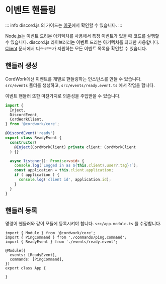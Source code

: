 # 이벤트 핸들링


::: info
discord.js 의 가이드는 [이곳](https://discordjs.guide/creating-your-bot/event-handling.html)에서 확인할 수 있습니다.
:::


Node.js는 이벤트 드리븐 아키텍처를 사용해서 특정 이벤트가 있을 때 코드를 실행할 수 있습니다. discord.js 라이브러리는 이벤트 드리븐 아키텍처를 최대한 사용합니다. [Client](https://discord.js.org/#/docs/discord.js/main/class/Client) 문서에서 디스코드가 지원하는 모든 이벤트 목록을 확인할 수 있습니다.


## 핸들러 생성

CordWork에선 이벤트를 개별로 핸들링하는 인스턴스를 만들 수 있습니다. `src/events` 폴더를 생성하고, `src/events/ready.event.ts` 에서 작업을 합니다.

이벤트 핸들러 또한 마찬가지로 의존성을 주입받을 수 있습니다.

```typescript
import {
  Inject,
  DiscordEvent,
  CordWorkClient,
} from '@cordwork/core';

@DiscordEvent('ready')
export class ReadyEvent {
  constructor(
    @Inject(CordWorkClient) private client: CordWorkClient
  ) {}

  async listener(): Promise<void> {
    console.log(`Logged in as ${this.client?.user?.tag}!`);
    const application = this.client.application;
    if ( application ) {
      console.log('client id', application.id);
    }
  }
}
```

## 핸들러 등록

명령어 핸들러와 같이 모듈에 등록시켜야 합니다. `src/app.module.ts` 를 수정합니다.

```typescript{3,6}
import { Module } from '@cordwork/core';
import { PingCommand } from './commands/ping.command';
import { ReadyEvent } from './events/ready.event';

@Module({
  events: [ReadyEvent],
  commands: [PingCommand],
})
export class App {

}
```